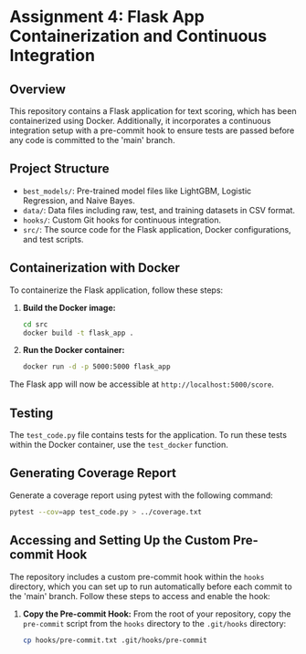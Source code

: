 # Assignment 4: Flask App Containerization and Continuous Integration

## Overview

This repository contains a Flask application for text scoring, which has been containerized using Docker. Additionally, it incorporates a continuous integration setup with a pre-commit hook to ensure tests are passed before any code is committed to the 'main' branch.

## Project Structure

- `best_models/`: Pre-trained model files like LightGBM, Logistic Regression, and Naive Bayes.
- `data/`: Data files including raw, test, and training datasets in CSV format.
- `hooks/`: Custom Git hooks for continuous integration.
- `src/`: The source code for the Flask application, Docker configurations, and test scripts.

## Containerization with Docker

To containerize the Flask application, follow these steps:

1. **Build the Docker image:**

   ```sh
   cd src
   docker build -t flask_app .
   ```
2. **Run the Docker container:**

   ```sh
   docker run -d -p 5000:5000 flask_app
   ```

The Flask app will now be accessible at `http://localhost:5000/score`.

## Testing

The `test_code.py` file contains tests for the application. To run these tests within the Docker container, use the `test_docker` function.

## Generating Coverage Report

Generate a coverage report using pytest with the following command:

```sh
pytest --cov=app test_code.py > ../coverage.txt
```


## Accessing and Setting Up the Custom Pre-commit Hook

The repository includes a custom pre-commit hook within the `hooks` directory, which you can set up to run automatically before each commit to the 'main' branch. Follow these steps to access and enable the hook:

1. **Copy the Pre-commit Hook:**
   From the root of your repository, copy the `pre-commit` script from the `hooks` directory to the `.git/hooks` directory:

   ```sh
   cp hooks/pre-commit.txt .git/hooks/pre-commit
   ```
